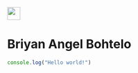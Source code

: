 <img src="./src/header.gif" width="30"/>
<h1>Briyan Angel Bohtelo</h1>

```javascript
console.log("Hello world!")
```
